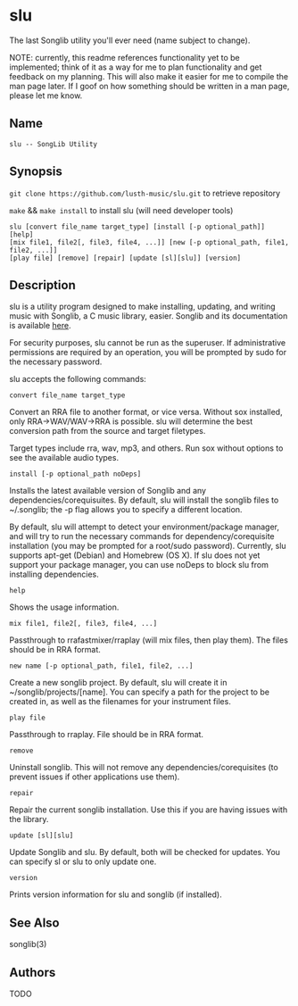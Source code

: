 # slu 
The last Songlib utility you'll ever need (name subject to change).

NOTE: currently, this readme references functionality yet to be implemented; think of it as a way for me to plan functionality and get feedback on my planning. This will also make it easier for me to compile the man page later. If I goof on how something should be written in a man page, please let me know.



## Name
	slu -- SongLib Utility 

## Synopsis
```git clone https://github.com/lusth-music/slu.git``` to retrieve repository

```make``` && ```make install``` to install slu (will need developer tools)

```
slu [convert file_name target_type] [install [-p optional_path]] [help] 
[mix file1, file2[, file3, file4, ...]] [new [-p optional_path, file1, file2, ...]] 
[play file] [remove] [repair] [update [sl][slu]] [version]
```

## Description
slu is a utility program designed to make installing, updating, and writing music with Songlib, a C music library, easier. Songlib and its documentation is available [here](http://www.songlib.cs.ua.edu).

For security purposes, slu cannot be run as the superuser. If administrative permissions are required by an operation, you will be prompted by sudo for the necessary password.

slu accepts the following commands:

```
convert file_name target_type
```			
Convert an RRA file to another format, or vice versa. Without sox installed, only RRA->WAV/WAV->RRA is possible. slu will determine the best conversion path from the source and target filetypes.

Target types include rra, wav, mp3, and others. Run sox without options to see the available audio types.

```
install [-p optional_path noDeps]
```		
Installs the latest available version of Songlib and any dependencies/corequisuites. By default, slu will install the songlib files to ~/.songlib; the -p flag allows you to specify a different location.	

By default, slu will attempt to detect your environment/package manager, and will try to run the necessary commands for dependency/corequisite installation (you may be prompted for a root/sudo password). Currently, slu supports apt-get (Debian) and Homebrew (OS X). If slu does not yet support your package manager, you can use noDeps to block slu from installing dependencies.

```
help
```
Shows the usage information.

```
mix file1, file2[, file3, file4, ...]
```
Passthrough to rrafastmixer/rraplay (will mix files, then play them). The files should be in RRA format.

```
new name [-p optional_path, file1, file2, ...]
```
Create a new songlib project. By default, slu will create it in ~/songlib/projects/[name]. You can specify a path for the project to be created in, as well as the filenames for your instrument files.

```
play file
```
Passthrough to rraplay. File should be in RRA format.

```
remove
```
Uninstall songlib. This will not remove any dependencies/corequisites (to prevent issues if other applications use them).

```
repair
```
Repair the current songlib installation. Use this if you are having issues with the library.

```
update [sl][slu]
```
Update Songlib and slu. By default, both will be checked for updates. You can specify sl or slu to only update one.

```
version
```
Prints version information for slu and songlib (if installed).

## See Also

songlib(3)

## Authors

TODO